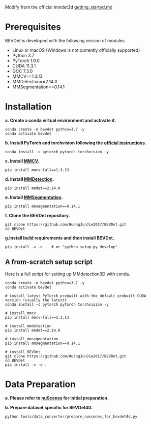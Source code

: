 Modify from the official mmdet3d [getting_started.md](https://github.com/open-mmlab/mmdetection3d/blob/master/docs/en/getting_started.md)

# Prerequisites
BEVDet is developed with the following version of modules.
- Linux or macOS (Windows is not currently officially supported)
- Python 3.7
- PyTorch 1.9.0
- CUDA 11.3.1 
- GCC 7.3.0
- MMCV==1.3.13
- MMDetection==2.14.0
- MMSegmentation==0.14.1


# Installation

**a. Create a conda virtual environment and activate it.**

```shell
conda create -n bevdet python=3.7 -y
conda activate bevdet
```

**b. Install PyTorch and torchvision following the [official instructions](https://pytorch.org/).**

```shell
conda install -c pytorch pytorch torchvision -y
```

**c. Install [MMCV](https://mmcv.readthedocs.io/en/latest/).**
```shell
pip install mmcv-full==1.3.13
```

**d. Install [MMDetection](https://github.com/open-mmlab/mmdetection).**

```shell
pip install mmdet==2.14.0
```

**e. Install [MMSegmentation](https://github.com/open-mmlab/mmsegmentation).**

```shell
pip install mmsegmentation==0.14.1
```


**f. Clone the BEVDet repository.**

```shell
git clone https://github.com/HuangJunJie2017/BEVDet.git
cd BEVDet
```

**g.Install build requirements and then install BEVDet.**

```shell
pip install -v -e .  # or "python setup.py develop"
```


## A from-scratch setup script

Here is a full script for setting up MMdetection3D with conda.

```shell
conda create -n bevdet python=3.7 -y
conda activate bevdet

# install latest PyTorch prebuilt with the default prebuilt CUDA version (usually the latest)
conda install -c pytorch pytorch torchvision -y

# install mmcv
pip install mmcv-full==1.3.13

# install mmdetection
pip install mmdet==2.14.0

# install mmsegmentation
pip install mmsegmentation==0.14.1

# install BEVDet
git clone https://github.com/HuangJunJie2017/BEVDet.git
cd BEVDet
pip install -v -e .
```

# Data Preparation

**a. Please refer to [nuScenes](docs/datasets/nuscenes_det.md) for initial preparation.**

**b. Prepare dataset specific for BEVDet4D.**
```shell
python tools/data_converter/prepare_nuscenes_for_bevdet4d.py
```